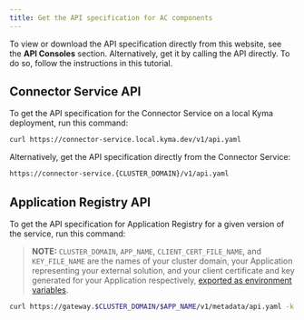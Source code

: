 ```yaml
---
title: Get the API specification for AC components
---
```


To view or download the API specification directly from this website, see the **API Consoles** section. Alternatively, get it by calling the API directly. To do so, follow the instructions in this tutorial. 

## Connector Service API

To get the API specification for the Connector Service on a local Kyma deployment, run this command:

```bash
curl https://connector-service.local.kyma.dev/v1/api.yaml
```

Alternatively, get the API specification directly from the Connector Service: 

```bash
https://connector-service.{CLUSTER_DOMAIN}/v1/api.yaml
```

## Application Registry API

To get the API specification for Application Registry for a given version of the service, run this command:

> **NOTE:** `CLUSTER_DOMAIN`, `APP_NAME`, `CLIENT_CERT_FILE_NAME`, and `KEY_FILE_NAME` are the names of your cluster domain, your Application representing your external solution, and your client certificate and key generated for your Application respectively, [exported as environment variables](ac-02-get-client-certificate.md#generate-a-csr-and-send-it-to-kyma).

```bash
curl https://gateway.$CLUSTER_DOMAIN/$APP_NAME/v1/metadata/api.yaml -k --cert $CLIENT_CERT_FILE_NAME.crt --key KEY_FILE_NAME.crt
```

